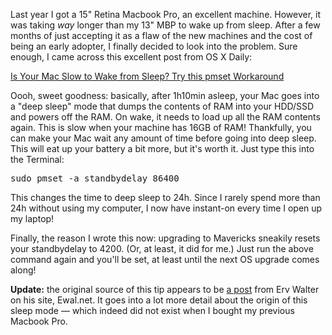 <!--
.. title: Speed up your Mac's wake up time using pmset. Do it again after upgrading to Mavericks
.. slug: speed-up-your-macs-wake-up-time-using-pmset-do-it-again-after-upgrading-to-mavericks
.. date: 2013-11-05 20:42:53
.. tags: macbook pro,mavericks,osx,gadgets
.. category: 
.. link: 
.. description: 
.. type: text
.. has_math: no
.. status: published
.. wp-status: publish
-->

<html><body><p>Last year I got a 15" Retina Macbook Pro, an excellent machine. However, it was taking <em>way </em>longer than my 13" MBP to wake up from sleep. After a few months of just accepting it as a flaw of the new machines and the cost of being an early adopter, I finally decided to look into the problem. Sure enough, I came across this excellent post from OS X Daily:

<a href="http://osxdaily.com/2013/01/21/mac-slow-wake-from-sleep-fix/">Is Your Mac Slow to Wake from Sleep? Try this pmset Workaround</a>

Oooh, sweet goodness: basically, after 1h10min asleep, your Mac goes into a "deep sleep" mode that dumps the contents of RAM into your HDD/SSD and powers off the RAM. On wake, it needs to load up all the RAM contents again. This is slow when your machine has 16GB of RAM! Thankfully, you can make your Mac wait any amount of time before going into deep sleep. This will eat up your battery a bit more, but it's worth it. Just type this into the Terminal:
</p><pre>sudo pmset -a standbydelay 86400</pre>
This changes the time to deep sleep to 24h. Since I rarely spend more than 24h without using my computer, I now have instant-on every time I open up my laptop!

<!-- TEASER_END -->

Finally, the reason I wrote this now: upgrading to Mavericks sneakily resets your standbydelay to 4200. (Or, at least, it did for me.) Just run the above command again and you'll be set, at least until the next OS upgrade comes along!

<strong>Update:</strong> the original source of this tip appears to be <a href="http://www.ewal.net/2012/09/09/slow-wake-for-macbook-pro-retina/">a post</a> from Erv Walter on his site, Ewal.net. It goes into a lot more detail about the origin of this sleep mode — which indeed did not exist when I bought my previous Macbook Pro.</body></html>
